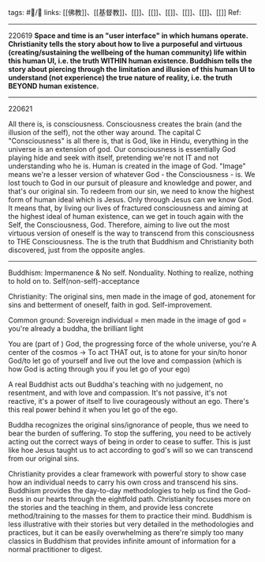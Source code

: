 tags: #📝️/🌱 
links: [[佛教]]、[[基督教]]、[[]]、[[]]、[[]]、[[]]、[[]]、[[]]
Ref: 

---
220619
**Space and time is an "user interface" in which humans operate. Christianity tells the story about how to live a purposeful and virtuous (creating/sustaining the wellbeing of the human community) life within this human UI, i.e. the truth WITHIN human existence. Buddhism tells the story about piercing through the limitation and illusion of this human UI to understand (not experience) the true nature of reality, i.e. the truth BEYOND human existence.**

---

220621

All there is, is consciousness. Consciousness creates the brain (and the illusion of the self), not the other way around.
The capital C "Consciousness" is all there is, that is God, like in Hindu, everything in the universe is an extension of god. 
Our consciousness is essentially God playing hide and seek with itself, pretending we're not IT and not understanding who he is.
Human is created in the image of God. "Image" means we're a lesser version of whatever God - the Consciousness - is. 
We lost touch to God in our pursuit of pleasure and knowledge and power, and that's our original sin.
To redeem from our sin, we need to know the highest form of human ideal which is Jesus. Only through Jesus can we know God.
It means that, by living our lives of fractured consciousness and aiming at the highest ideal of human existence, can we get in touch again with the Self, the Consciousness, God.
Therefore, aiming to live out the most virtuous version of oneself is the way to transcend from this consciousness to THE Consciousness. 
The is the truth that Buddhism and Christianity both discovered, just from the opposite angles.


---

Buddhism: Impermanence & No self. Nonduality. Nothing to realize, nothing to hold on to. Self(non-self)-acceptance

Christianity: The original sins, men made in the image of god, atonement for sins and betterment of oneself, faith in god. Self-improvement.

Common ground: Sovereign individual = men made in the image of god = you're already a buddha, the brilliant light

You are (part of ) God, the progressing force of the whole universe, you're A center of the cosmos -> To act THAT out, is to atone for your sin/to honor God/to let go of yourself and live out the love and compassion (which is how God is acting through you if you let go of your ego)

A real Buddhist acts out Buddha's teaching with no judgement, no resentment, and with love and compassion. It's not passive, it's not reactive, it's a power of itself to live courageously without an ego. There's this real power behind it when you let go of the ego.

Buddha recognizes the original sins/ignorance of people, thus we need to bear the burden of suffering. To stop the suffering, you need to be actively acting out the correct ways of being in order to cease to suffer. This is just like hoe Jesus taught us to act according to god's will so we can transcend from our original sins.

Christianity provides a clear framework with powerful story to show case how an individual needs to carry his own cross and transcend his sins. Buddhism provides the day-to-day methodologies to help us find the God-ness in our hearts through the eightfold path. Christianity focuses more on the stories and the teaching in them, and provide less concrete method/training to the masses for them to practice their mind. Buddhism is less illustrative with their stories but very detailed in the methodologies and practices, but it can be easily overwhelming as there're simply too many classics in Buddhism that provides infinite amount of information for a normal practitioner to digest.